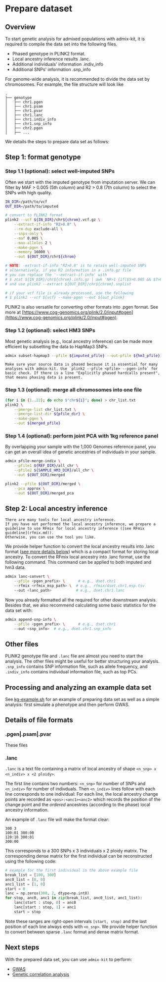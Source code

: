 # Prepare dataset

## Overview
To start genetic analysis for admixed populations with admix-kit, it is required to compile the data set into the following files.

- Phased genotype in PLINK2 format.
- Local ancestry inference results .lanc.
- Additional individuals' information .indiv_info
- Additional SNPs' information .snp_info

For genome-wide analysis, it is recommended to divide the data set by chromosomes. For example, the file structure will look like
```
.
├── genotype
│   ├── chr1.pgen
│   ├── chr1.psam
│   ├── chr1.pvar
│   ├── chr1.lanc
│   ├── chr1.indiv_info
│   ├── chr1.snp_info
│   ├── chr2.pgen
│   ├── ...
```

We details the steps to prepare data set as follows:

## Step 1: format genotype

### Step 1.1 (optional): select well-imputed SNPs
Often we start with the imputed genotype from imputation server. We can filter by MAF > 0.005 (5th column) and R2 > 0.8 (7th column) to select the SNPs with high quality.
```bash
IN_DIR=/path/to/vcf
OUT_DIR=/path/to/imputed

# convert to PLINK2 format
plink2 --vcf ${IN_DIR}/chr${chrom}.vcf.gz \
    --extract-if-info "R2>0.8" \
    --rm-dup exclude-all \
    --snps-only \
    --maf 0.005 \
    --max-alleles 2 \
    --make-pgen \
    --memory 16000 \
    --out ${OUT_DIR}/chr${chrom}

# NOTE: -extract-if-info "R2>0.8" is to retain well-imputed SNPs
# alternatively, if you R2 information in a .info.gz file
# you can replace the '--extract-if-info' with
# $ zcat ${IN_DIR}/chr${chrom}.info.gz | awk 'NR>1 {if($5>0.005 && $7>0.8) print $1}' > ${OUT_DIR}/chr${chrom}.snplist
# and use plink2 --extract ${OUT_DIR}/chr${chrom}.snplist

# if your vcf file is already processed, use the following
# $ plink2 --vcf ${vcf} --make-pgen --out ${out_plink}
```

PLINK2 is also versatile for converting other formats into .pgen format. 
See more at [https://www.cog-genomics.org/plink/2.0/input#pgen](https://www.cog-genomics.org/plink/2.0/input#pgen).

### Step 1.2 (optional): select HM3 SNPs
Most genetic analysis (e.g., local ancestry inference) can be made more efficient by subsetting the data to HapMap3 SNPs.
```bash
admix subset-hapmap3 --pfile ${imputed_pfile} --out-pfile ${hm3_pfile} --build hg38
```

```{note}
Make sure your source data is phased because it is essential for many analyses with admix-kit. Use `plink2 --pfile <pfile> --pgen-info` for basic check. If there is a line "Explicitly phased hardcalls present", that means phasing data is present.
```

### Step 1.3 (optional): merge all chromosomes into one file
```bash
(for i in {1..22}; do echo $"chr${i}"; done) > chr_list.txt
plink2 \
    --pmerge-list chr_list.txt \
    --pmerge-list-dir ${pfile_dir} \
    --make-pgen \
    --out ${merged_pfile}
```

### Step 1.4 (optional): perform joint PCA with 1kg reference panel
By overlapping your sample with the 1,000 Genomes reference panel, you can get an overall
idea of genetic ancestries of individuals in your sample.
```bash
admix pfile-merge-indiv \
    --pfile1 ${REF_DIR}/all_chr \
    --pfile2 ${SAMPLE_HM3_DIR}/all_chr \
    --out ${OUT_DIR}/merged

plink2 --pfile ${OUT_DIR}/merged \
    --pca approx \
    --out ${OUT_DIR}/merged_pca
```


## Step 2: Local ancestry inference

```{note}
There are many tools for local ancestry inference. 
If you have not performed the local ancestry inference, we prepare a guideline to use RFmix for local ancestry inference ([see RFmix guideline](rfmix.md)).
Otherwise, you can use the tool you like.
```


We provide helper function to convert the local ancestry results into .lanc format ([see more details below](#lanc)) which is a compact format for storing local ancestry. To convert the RFmix local ancestry into .lanc format, use the following command. This command can be applied to both imputed and hm3 data.

```bash
admix lanc-convert \
    --pfile <pgen_prefix> \      # e.g., dset.chr1
    --rfmix <rfmix_msp_path> \  # e.g., rfmix/dset.chr1.msp.tsv
    --out <lanc_path>           # e.g., dset.chr1.lanc
```

Now you already formatted all the required for other downstream analysis. Besides that,
we also recommend calculating some basic statistics for the data set with:
```bash
admix append-snp-info \
    --pfile <pgen_prefix> \      # e.g., dset.chr1
    --out <snp_info>  # e.g., dset.chr1.snp_info
```

## Other files
PLINK2 genotype file and `.lanc` file are almost you need to start the analysis. The 
other files might be useful for better structuring your analysis. `.snp_info` contains 
SNP information file, such as allele frequency, and `.indiv_info` contains individual 
information file, such as top PCs.

## Processing and analyzing an example data set
See [kg-example.sh](https://github.com/KangchengHou/admix-kit/blob/main/docs/kg-example.sh) 
for an example of preparing data set as well as a simple analysis: first simulate a 
phenotype and then perform GWAS.

## Details of file formats
### .pgen|.psam|.pvar
These files 
### .lanc
`.lanc` is a text file containing a matrix of local ancestry of shape `<n_snp> x <n_indiv> x <2 ploidy>`. 

The first line contains two numbers: `<n_snp>` for number of SNPs and `<n_indiv>` for number of indivduals. Then `<n_indiv>` lines follow with each line corresponds to one individual:
For each line, the local ancestry change points are recorded as
`<pos>:<anc1><anc2>` which records the position of the change point and the *ordered* ancestries (according to the phase) local ancestry information.

An example of `.lanc` file will make the format clear:
```
300 3
100:01 300:00
120:10 300:01
300:00
```
This corresponds to a 300 SNPs x 3 individuals x 2 ploidy matrix. The corresponding dense matrix for the first individual can be reconstructed using the following code:
```python
# example for the first individual in the above example file
break_list = [100, 300]
anc0_list = [0, 0]
anc1_list = [1, 0]    
start = 0
lanc = np.zeros(300, 2, dtype=np.int8)
for stop, anc0, anc1 in zip(break_list, anc0_list, anc1_list):
    lanc[start : stop, 0] = anc0
    lanc[start : stop, 1] = anc1
    start = stop
```

Note these ranges are right-open intervals `[start, stop)` and the last position of each line always ends with `<n_snp>`. We provide helper function to convert between sparse `.lanc` format and dense matrix format.

## Next steps
With the prepared data set, you can use `admix-kit` to perform:
- [GWAS](cli/assoc-test.md)
- [Genetic correlation analysis](cli/genet-cor.md)